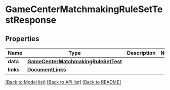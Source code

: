 # GameCenterMatchmakingRuleSetTestResponse

## Properties
Name | Type | Description | Notes
------------ | ------------- | ------------- | -------------
**data** | [**GameCenterMatchmakingRuleSetTest**](GameCenterMatchmakingRuleSetTest.md) |  | 
**links** | [**DocumentLinks**](DocumentLinks.md) |  | 

[[Back to Model list]](../README.md#documentation-for-models) [[Back to API list]](../README.md#documentation-for-api-endpoints) [[Back to README]](../README.md)


